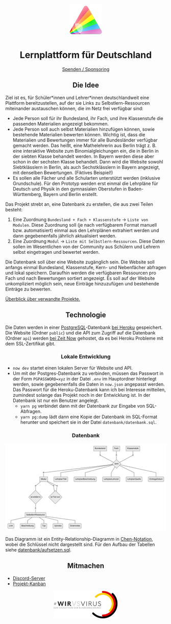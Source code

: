 <div align="center"><img src="bilder/logo-mittel.png"></div>
<h1 align="center">Lernplattform für Deutschland</h1>
<div align="center"><a href="finanzen.md">Spenden / Sponsoring</a></div>

<h2 align="center">Die Idee</h2>

Ziel ist es, für Schüler\*innen und Lehrer\*innen deutschlandweit eine Plattform bereitzustellen, auf der sie Links zu Selbstlern-Ressourcen miteinander austauschen können, die im Netz frei verfügbar sind:

- Jede Person soll für ihr Bundesland, ihr Fach, und ihre Klassenstufe die passenden Materialien angezeigt bekommen.
- Jede Person soll auch selbst Materialien hinzufügen können, sowie bestehende Materialien bewerten können. Wichtig ist, dass die Materialien und Bewertungen immer für alle Bundesländer verfügbar gemacht werden. Das heißt, eine Mathelehrerin aus Berlin trägt z. B. eine interaktive Website zum Binomialgleichungen ein, die in Berlin in der siebten Klasse behandelt werden. In Bayern werden diese aber schon in der sechsten Klasse behandelt. Dann wird die Website sowohl Siebtklässlern in Berlin, als auch Sechstklässlern in Bayern angezeigt, mit denselben Bewertungen. (Fiktives Beispiel!)
- Es sollen alle Fächer und alle Schularten unterstützt werden (inklusive Grundschule). Für den Prototyp werden erst einmal die Lehrpläne für Deutsch und Physik in den gymnasialen Oberstufen in Baden-Württemberg, Bayern und Berlin erstellt.

Das Projekt strebt an, eine Datenbank zu erstellen, die aus zwei Teilen besteht:

1. Eine Zuordnung `Bundesland + Fach + Klassenstufe` → `Liste von Modulen`. Diese Zuordnung soll (je nach verfügbarem Format manuell bzw. automatisiert) einmal aus den Lehrplänen extrahiert werden und dann gegebenenfalls jährlich aktualisiert werden.
2. Eine Zuordnung `Modul` → `Liste mit Selbstlern-Ressourcen`. Diese Daten sollen im Wesentlichen von der Community aus Schülern und Lehrern selbst eingetragen und bewertet werden.

Die Datenbank soll über eine Website zugänglich sein. Die Website soll anfangs einmal Bundesland, Klassenstufe, Kern- und Nebenfächer abfragen und lokal speichern. Daraufhin werden die verfügbaren Ressourcen pro Fach und nach Bewertungen sortiert angezeigt. Es soll auf der Website unkompliziert möglich sein, neue Einträge hinzuzufügen und bestehende Einträge zu bewerten.

[Überblick über verwandte Projekte.](verwandte-projekte.md)

<h2 align="center">Technologie</h2>

Die Daten werden in einer [PostgreSQL](https://www.postgresql.org/docs/12/index.html)-Datenbank [bei Heroku](https://dashboard.heroku.com/apps/lernplattform-api) gespeichert. Die Website (Ordner `public`) und die API zum Zugriff auf die Datenbank (Ordner `api`) werden [bei Zeit Now](https://zeit.co/davidpomerenke/lernplattform) gehostet, da es bei Heroku Probleme mit dem SSL-Zertifikat gibt.

<h3 align="center">Lokale Entwicklung</h3>

- `now dev` startet einen lokalen Server für Website und API.
- Um mit der Postgres-Datenbank zu verbinden, müssen das Passwort in der Form `PGPASSWORD=xyz` in der Datei `.env` im Hauptordner hinterlegt werden, sowie gegebenenfalls die Daten in `now.json` angepasst werden. Das Passwort für die Heroku-Datenbank kann ich bei Interesse mitteilen, zumindest solange das Projekt noch in der Entwicklung ist. In der Datenbank ist nur ein Benutzer angelegt.
  - `yarn pg` verbindet dann mit der Datenbank zur Eingabe von SQL-Abfragen.
  - `yarn pg:dump` lädt dann eine Kopie der Datenbank im SQL-Format herunter und speichert sie in der Datei `datenbank/datenbank.sql`.

<h3 align="center">Datenbank</h3>

![Entity-Relationship Diagramm in Chen-Notation.](bilder/er-diagramm.png)

Das Diagramm ist ein Entity-Relationship-Diagramm in [Chen-Notation](https://www.vertabelo.com/blog/chen-erd-notation/), wobei die Schlüssel nicht dargestellt sind. Für den Aufbau der Tabellen siehe [datenbank/aufsetzen.sql](datenbank/aufsetzen.sql).

<h2 align="center">Mitmachen</h2>

- [Discord-Server](https://discord.gg/EUUyrK4)
- [Projekt-Kanban](https://github.com/davidpomerenke/deutschland-lernt-selbst/projects/2)

<div align="center"><a href="https://wirvsvirushackathon.org"><img src="bilder/hackathon.png"></a></div>
